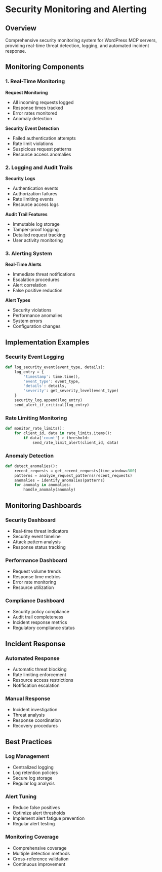 # Security Monitoring and Alerting

## Overview

Comprehensive security monitoring system for WordPress MCP servers, providing real-time threat detection, logging, and automated incident response.

## Monitoring Components

### 1. Real-Time Monitoring

**Request Monitoring**
- All incoming requests logged
- Response times tracked
- Error rates monitored
- Anomaly detection

**Security Event Detection**
- Failed authentication attempts
- Rate limit violations
- Suspicious request patterns
- Resource access anomalies

### 2. Logging and Audit Trails

**Security Logs**
- Authentication events
- Authorization failures
- Rate limiting events
- Resource access logs

**Audit Trail Features**
- Immutable log storage
- Tamper-proof logging
- Detailed request tracking
- User activity monitoring

### 3. Alerting System

**Real-Time Alerts**
- Immediate threat notifications
- Escalation procedures
- Alert correlation
- False positive reduction

**Alert Types**
- Security violations
- Performance anomalies
- System errors
- Configuration changes

## Implementation Examples

### Security Event Logging
```python
def log_security_event(event_type, details):
    log_entry = {
        'timestamp': time.time(),
        'event_type': event_type,
        'details': details,
        'severity': get_severity_level(event_type)
    }
    security_log.append(log_entry)
    send_alert_if_critical(log_entry)
```

### Rate Limiting Monitoring
```python
def monitor_rate_limits():
    for client_id, data in rate_limits.items():
        if data['count'] > threshold:
            send_rate_limit_alert(client_id, data)
```

### Anomaly Detection
```python
def detect_anomalies():
    recent_requests = get_recent_requests(time_window=300)
    patterns = analyze_request_patterns(recent_requests)
    anomalies = identify_anomalies(patterns)
    for anomaly in anomalies:
        handle_anomaly(anomaly)
```

## Monitoring Dashboards

### Security Dashboard
- Real-time threat indicators
- Security event timeline
- Attack pattern analysis
- Response status tracking

### Performance Dashboard
- Request volume trends
- Response time metrics
- Error rate monitoring
- Resource utilization

### Compliance Dashboard
- Security policy compliance
- Audit trail completeness
- Incident response metrics
- Regulatory compliance status

## Incident Response

### Automated Response
- Automatic threat blocking
- Rate limiting enforcement
- Resource access restrictions
- Notification escalation

### Manual Response
- Incident investigation
- Threat analysis
- Response coordination
- Recovery procedures

## Best Practices

### Log Management
- Centralized logging
- Log retention policies
- Secure log storage
- Regular log analysis

### Alert Tuning
- Reduce false positives
- Optimize alert thresholds
- Implement alert fatigue prevention
- Regular alert testing

### Monitoring Coverage
- Comprehensive coverage
- Multiple detection methods
- Cross-reference validation
- Continuous improvement
